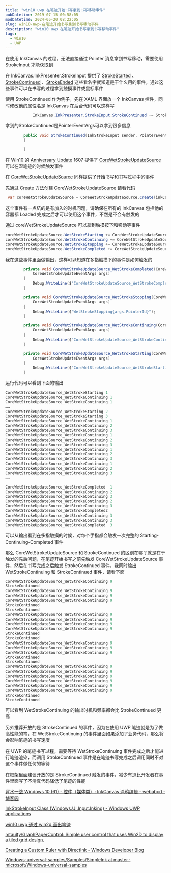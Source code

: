 ```yaml
---
title: "win10 uwp 在笔迹开始书写拿到书写移动事件"
pubDatetime: 2019-07-15 00:58:05
modDatetime: 2024-05-20 08:22:05
slug: win10-uwp-在笔迹开始书写拿到书写移动事件
description: "win10 uwp 在笔迹开始书写拿到书写移动事件"
tags:
  - Win10
  - UWP
---
```





在使用 InkCanvas 的过程，无法直接通过 Pointer 消息拿到书写移动，需要使用 StrokeInput 才能获取到

<!--more-->


<!-- CreateTime:2019/7/15 8:58:05 -->

<!-- csdn -->

在 InkCanvas.InkPresenter.StrokeInput 提供了 [StrokeStarted](https://docs.microsoft.com/en-us/uwp/api/windows.ui.input.inking.inkstrokeinput.strokestarted ) 、[StrokeContinued](https://docs.microsoft.com/en-us/uwp/api/windows.ui.input.inking.inkstrokeinput.strokecontinued) 、[StrokeEnded](https://docs.microsoft.com/en-us/uwp/api/windows.ui.input.inking.inkstrokeinput.strokeended) 这些看名字就知道是干什么用的事件，通过这些事件可以在书写的过程拿到触摸事件或鼠标事件

使用 StrokeContinued 作为例子，先在 XAML 界面放一个 InkCanvas 控件，同时修改他的属性名是 InkCanvas 在后台代码可以这样写

```csharp
            InkCanvas.InkPresenter.StrokeInput.StrokeContinued += StrokeContinued;

```

拿到的StrokeContinued是PointerEventArgs可以拿到很多信息

```csharp
        public void StrokeContinued(InkStrokeInput sender, PointerEventArgs args)
        {
           
        }
```

在 Win10 的 [Anniversary Update](https://blogs.windows.com/windowsexperience/2016/08/02/new-video-series-this-week-on-windows-highlights-windows-10-anniversary-update/) 1607 提供了 [CoreWetStrokeUpdateSource](https://docs.microsoft.com/en-us/uwp/api/windows.ui.input.inking.core.corewetstrokeupdatesource ) 可以在湿笔迹的时候触发事件

在 [CoreWetStrokeUpdateSource](https://docs.microsoft.com/en-us/uwp/api/windows.ui.input.inking.core.corewetstrokeupdatesource ) 同样提供了开始书写和书写过程中的事件

先通过 Create 方法创建 CoreWetStrokeUpdateSource 请看代码

```csharp
 var coreWetStrokeUpdateSource = CoreWetStrokeUpdateSource.Create(inkCanvas.InkPresenter);
```

这个事件有一点坑的是有加入的时机问题，请确保在所有的 InkCanvas 包括他的容器都 Loaded 完成之后才可以使用这个事件，不然是不会有触发的

通过 coreWetStrokeUpdateSource 可以拿到触摸按下和移动等事件

```csharp
coreWetStrokeUpdateSource.WetStrokeStarting += CoreWetStrokeUpdateSource_WetStrokeStarting;
coreWetStrokeUpdateSource.WetStrokeContinuing += CoreWetStrokeUpdateSource_WetStrokeContinuing;
coreWetStrokeUpdateSource.WetStrokeStopping += CoreWetStrokeUpdateSource_WetStrokeStopping;
coreWetStrokeUpdateSource.WetStrokeCompleted += CoreWetStrokeUpdateSource_WetStrokeCompleted;
```

我在这些事件里面做输出，这样可以知道在多指触摸下的事件是如何触发的

```csharp
        private void CoreWetStrokeUpdateSource_WetStrokeCompleted(CoreWetStrokeUpdateSource sender,
            CoreWetStrokeUpdateEventArgs args)
        {
            Debug.WriteLine($"CoreWetStrokeUpdateSource_WetStrokeCompleted{args.PointerId}");
        }

        private void CoreWetStrokeUpdateSource_WetStrokeStopping(CoreWetStrokeUpdateSource sender,
            CoreWetStrokeUpdateEventArgs args)
        {
            Debug.WriteLine($"WetStrokeStopping{args.PointerId}");
        }

        private void CoreWetStrokeUpdateSource_WetStrokeContinuing(CoreWetStrokeUpdateSource sender,
            CoreWetStrokeUpdateEventArgs args)
        {
            Debug.WriteLine($"CoreWetStrokeUpdateSource_WetStrokeContinuing {args.PointerId}");
        }

        private void CoreWetStrokeUpdateSource_WetStrokeStarting(CoreWetStrokeUpdateSource sender,
            CoreWetStrokeUpdateEventArgs args)
        {
            Debug.WriteLine($"CoreWetStrokeUpdateSource_WetStrokeStarting{args.PointerId}");
        }
```

运行代码可以看到下面的输出

```csharp
CoreWetStrokeUpdateSource_WetStrokeStarting 1
CoreWetStrokeUpdateSource_WetStrokeContinuing 1
CoreWetStrokeUpdateSource_WetStrokeContinuing 1
……
CoreWetStrokeUpdateSource_WetStrokeStarting 2
CoreWetStrokeUpdateSource_WetStrokeStarting 3
CoreWetStrokeUpdateSource_WetStrokeContinuing 1
CoreWetStrokeUpdateSource_WetStrokeContinuing 2
CoreWetStrokeUpdateSource_WetStrokeContinuing 3
CoreWetStrokeUpdateSource_WetStrokeContinuing 1
CoreWetStrokeUpdateSource_WetStrokeContinuing 2
CoreWetStrokeUpdateSource_WetStrokeContinuing 3
CoreWetStrokeUpdateSource_WetStrokeContinuing 1
CoreWetStrokeUpdateSource_WetStrokeContinuing 2
CoreWetStrokeUpdateSource_WetStrokeContinuing 3
CoreWetStrokeUpdateSource_WetStrokeContinuing 1
CoreWetStrokeUpdateSource_WetStrokeContinuing 2
CoreWetStrokeUpdateSource_WetStrokeContinuing 3
……

CoreWetStrokeUpdateSource_WetStrokeCompleted  1
CoreWetStrokeUpdateSource_WetStrokeContinuing 2
CoreWetStrokeUpdateSource_WetStrokeContinuing 3
CoreWetStrokeUpdateSource_WetStrokeContinuing 2
CoreWetStrokeUpdateSource_WetStrokeContinuing 3
CoreWetStrokeUpdateSource_WetStrokeCompleted2
CoreWetStrokeUpdateSource_WetStrokeContinuing 3
CoreWetStrokeUpdateSource_WetStrokeContinuing 3
CoreWetStrokeUpdateSource_WetStrokeCompleted  3
```

可以从输出看到在多指触摸的时候，对每个手指都会触发一次完整的 Starting-Continuing-Completed 事件

那么 CoreWetStrokeUpdateSource 和 StrokeContinued 的区别在哪？就是在于触发的先后问题，在笔迹开始书写之前先触发 CoreWetStrokeUpdateSource 事件，然后在书写完成之后触发 StrokeContinued 事件，我同时输出 WetStrokeContinuing 和 StrokeContinued 事件，请看下面

```csharp
CoreWetStrokeUpdateSource_WetStrokeContinuing 9
StrokeContinued
CoreWetStrokeUpdateSource_WetStrokeContinuing 9
CoreWetStrokeUpdateSource_WetStrokeContinuing 9
CoreWetStrokeUpdateSource_WetStrokeContinuing 9
StrokeContinued
StrokeContinued
CoreWetStrokeUpdateSource_WetStrokeContinuing 9
CoreWetStrokeUpdateSource_WetStrokeContinuing 9
CoreWetStrokeUpdateSource_WetStrokeContinuing 9
CoreWetStrokeUpdateSource_WetStrokeContinuing 9
StrokeContinued
StrokeContinued
CoreWetStrokeUpdateSource_WetStrokeContinuing 9
CoreWetStrokeUpdateSource_WetStrokeContinuing 9
CoreWetStrokeUpdateSource_WetStrokeContinuing 9
StrokeContinued
StrokeContinued
CoreWetStrokeUpdateSource_WetStrokeContinuing 9
CoreWetStrokeUpdateSource_WetStrokeContinuing 9
CoreWetStrokeUpdateSource_WetStrokeContinuing 9
CoreWetStrokeUpdateSource_WetStrokeContinuing 9
CoreWetStrokeUpdateSource_WetStrokeContinuing 9
CoreWetStrokeUpdateSource_WetStrokeContinuing 9
StrokeContinued
StrokeContinued
```

可以看到 WetStrokeContinuing 的输出时机和频率都会比 StrokeContinued 更高

另外推荐开放的是 StrokeContinued 的事件，因为在使用 UWP 笔迹就是为了做高性能的笔，在 WetStrokeContinuing 的事件里面如果添加了业务代码，那么将会影响笔迹的书写速度

在 UWP 的笔迹书写过程，需要等待 WetStrokeContinuing 事件完成之后才能进行笔迹渲染，而调用 StrokeContinued 事件是在笔迹书写完成之后调用同时不对这个事件做任何的等待

在框架里面建议开放的是 StrokeContinued 触发的事件，减少有逗比开发者在事件里面写了不清真代码降低了笔迹的性能

[背水一战 Windows 10 (61) - 控件（媒体类）: InkCanvas 涂鸦编辑 - webabcd - 博客园](https://www.cnblogs.com/webabcd/p/7242825.html )

[InkStrokeInput Class (Windows.UI.Input.Inking) - Windows UWP applications](https://docs.microsoft.com/en-us/uwp/api/windows.ui.input.inking.inkstrokeinput )

[win10 uwp 通过 win2d 画出笔迹](https://blog.lindexi.com/post/win10-uwp-%E9%80%9A%E8%BF%87-win2d-%E7%94%BB%E5%87%BA%E7%AC%94%E8%BF%B9.html )

[mtaulty/GraphPaperControl: Simple user control that uses Win2D to display a tiled grid design.](https://github.com/mtaulty/GraphPaperControl )

[Creating a Custom Ruler with DirectInk - Windows Developer Blog](https://blogs.windows.com/buildingapps/2016/08/16/creating-a-custom-ruler-with-directink/ )

[Windows-universal-samples/Samples/SimpleInk at master · microsoft/Windows-universal-samples](https://github.com/microsoft/Windows-universal-samples/tree/master/Samples/SimpleInk )

